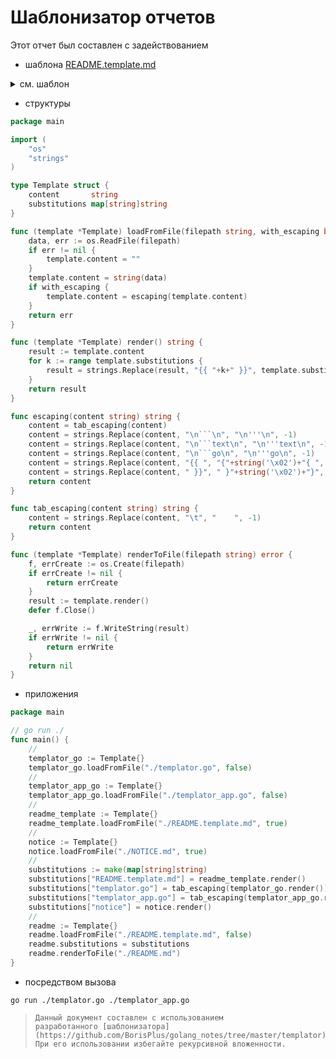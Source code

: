 # Шаблонизатор отчетов

Этот отчет был составлен с задействованием

* шаблона [README.template.md](./README.template.md)

<details>
<summary>см. шаблон</summary>

```text
# Шаблонизатор отчетов

Этот отчет был составлен с задействованием

* шаблона [README.template.md](./README.template.md)

<details>
<summary>см. шаблон</summary>

'''text
{{ README.template.md }}
'''

</details>

* структуры

'''go
{{ templator.go }}
'''

* приложения

'''go
{{ templator_app.go }}
'''

* посредством вызова

```shell
go run ./templator.go ./templator_app.go 
'''

{{ notice }}

```

</details>

* структуры

```go
package main

import (
    "os"
    "strings"
)

type Template struct {
    content       string
    substitutions map[string]string
}

func (template *Template) loadFromFile(filepath string, with_escaping bool) error {
    data, err := os.ReadFile(filepath)
    if err != nil {
        template.content = ""
    }
    template.content = string(data)
    if with_escaping {
        template.content = escaping(template.content)
    }
    return err
}

func (template *Template) render() string {
    result := template.content
    for k := range template.substitutions {
        result = strings.Replace(result, "{{ "+k+" }}", template.substitutions[k], -1)
    }
    return result
}

func escaping(content string) string {
    content = tab_escaping(content)
    content = strings.Replace(content, "\n```\n", "\n'''\n", -1)
    content = strings.Replace(content, "\n```text\n", "\n'''text\n", -1)
    content = strings.Replace(content, "\n```go\n", "\n'''go\n", -1)
    content = strings.Replace(content, "{{ ", "{"+string('\x02')+"{ ", -1)
    content = strings.Replace(content, " }}", " }"+string('\x02')+"}", -1)
    return content
}

func tab_escaping(content string) string {
    content = strings.Replace(content, "\t", "    ", -1)
    return content
}

func (template *Template) renderToFile(filepath string) error {
    f, errCreate := os.Create(filepath)
    if errCreate != nil {
        return errCreate
    }
    result := template.render()
    defer f.Close()

    _, errWrite := f.WriteString(result)
    if errWrite != nil {
        return errWrite
    }
    return nil
}

```

* приложения

```go
package main

// go run ./
func main() {
    //
    templator_go := Template{}
    templator_go.loadFromFile("./templator.go", false)
    //
    templator_app_go := Template{}
    templator_app_go.loadFromFile("./templator_app.go", false)
    //
    readme_template := Template{}
    readme_template.loadFromFile("./README.template.md", true)
    // 
    notice := Template{}
    notice.loadFromFile("./NOTICE.md", true)
    //
    substitutions := make(map[string]string)
    substitutions["README.template.md"] = readme_template.render()
    substitutions["templator.go"] = tab_escaping(templator_go.render())
    substitutions["templator_app.go"] = tab_escaping(templator_app_go.render())
    substitutions["notice"] = notice.render()
    //
    readme := Template{}
    readme.loadFromFile("./README.template.md", false)
    readme.substitutions = substitutions
    readme.renderToFile("./README.md")
}

```

* посредством вызова

```shell
go run ./templator.go ./templator_app.go 
```


>
> ```text
> Данный документ составлен с использованием 
> разработанного [шаблонизатора](https://github.com/BorisPlus/golang_notes/tree/master/templator). 
> При его использовании избегайте рекурсивной вложенности.
> ```
>
